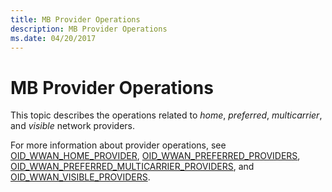 ```yaml
---
title: MB Provider Operations
description: MB Provider Operations
ms.date: 04/20/2017
---
```


# MB Provider Operations


This topic describes the operations related to *home*, *preferred*, *multicarrier*, and *visible* network providers.

For more information about provider operations, see [OID\_WWAN\_HOME\_PROVIDER](./oid-wwan-home-provider.md), [OID\_WWAN\_PREFERRED\_PROVIDERS](./oid-wwan-preferred-providers.md), [OID\_WWAN\_PREFERRED\_MULTICARRIER\_PROVIDERS](./oid-wwan-preferred-multicarrier-providers.md), and [OID\_WWAN\_VISIBLE\_PROVIDERS](./oid-wwan-visible-providers.md).

 

